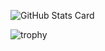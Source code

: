 ![GitHub Stats Card](https://github-readme-stats.vercel.app/api?username=holasoynaoki&count_private=true&show_icons=true&theme=dark)

![trophy](https://github-profile-trophy.vercel.app/?username=holasoynaoki&theme=tokyonight&column=7)
